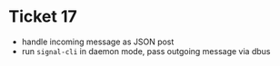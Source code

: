 # Ticket 17

* handle incoming message as JSON post
* run `signal-cli` in daemon mode, pass outgoing message via dbus
